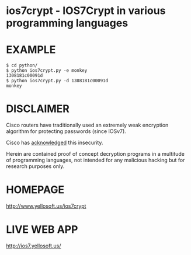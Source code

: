 # ios7crypt - IOS7Crypt in various programming languages

# EXAMPLE

```
$ cd python/
$ python ios7crypt.py -e monkey
1308181c00091d
$ python ios7crypt.py -d 1308181c00091d
monkey
```

# DISCLAIMER

Cisco routers have traditionally used an extremely weak encryption algorithm for protecting passwords (since IOSv7).

Cisco has [acknowledged](http://www.cisco.com/en/US/tech/tk59/technologies_tech_note09186a00809d38a7.shtml) this insecurity.

Herein are contained proof of concept decryption programs in a multitude of programming languages, not intended for any malicious hacking but for research purposes only.

# HOMEPAGE

http://www.yellosoft.us/ios7crypt

# LIVE WEB APP

http://ios7.yellosoft.us/
